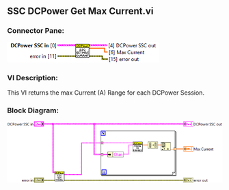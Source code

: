## **SSC DCPower Get Max Current.vi**
### Connector Pane:
![alt text](/docs/images/Instrument%20Control/DCPower/SSC%20DCPower/Source/SSC%20DCPower%20Get%20Max%20Current.vic.png "SSC DCPower Get Max Current.vi connector pane")

### VI Description:
This VI returns the max Current (A) Range for each DCPower Session.

### Block Diagram:
![alt text](/docs/images/Instrument%20Control/DCPower/SSC%20DCPower/Source/SSC%20DCPower%20Get%20Max%20Current.vid.png "SSC DCPower Get Max Current.vi block diagram")
